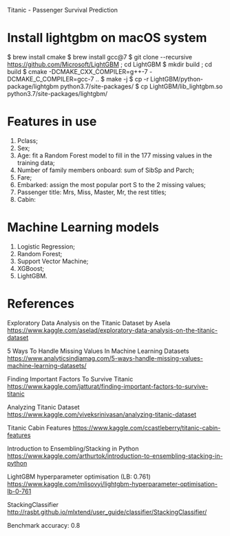 Titanic - Passenger Survival Prediction

# Install lightgbm on macOS system
$ brew install cmake
$ brew install gcc@7
$ git clone --recursive https://github.com/Microsoft/LightGBM ; cd LightGBM
$ mkdir build ; cd build
$ cmake -DCMAKE_CXX_COMPILER=g++-7 -DCMAKE_C_COMPILER=gcc-7 ..
$ make -j
$ cp -r LightGBM/python-package/lightgbm python3.7/site-packages/
$ cp LightGBM/lib_lightgbm.so python3.7/site-packages/lightgbm/ 

# Features in use
1. Pclass;
2. Sex;
3. Age: fit a Random Forest model to fill in the 177 missing values in the training data;
4. Number of family members onboard: sum of SibSp and Parch;
5. Fare;
6. Embarked: assign the most popular port S to the 2 missing values;
7. Passenger title: Mrs, Miss, Master, Mr, the rest titles;
8. Cabin: 


# Machine Learning models
1. Logistic Regression;
2. Random Forest;
3. Support Vector Machine;
4. XGBoost;
5. LightGBM.


# References
Exploratory Data Analysis on the Titanic Dataset by Asela
https://www.kaggle.com/aselad/exploratory-data-analysis-on-the-titanic-dataset

5 Ways To Handle Missing Values In Machine Learning Datasets
https://www.analyticsindiamag.com/5-ways-handle-missing-values-machine-learning-datasets/

Finding Important Factors To Survive Titanic
https://www.kaggle.com/jatturat/finding-important-factors-to-survive-titanic

Analyzing Titanic Dataset
https://www.kaggle.com/viveksrinivasan/analyzing-titanic-dataset

Titanic Cabin Features
https://www.kaggle.com/ccastleberry/titanic-cabin-features

Introduction to Ensembling/Stacking in Python
https://www.kaggle.com/arthurtok/introduction-to-ensembling-stacking-in-python

LightGBM hyperparameter optimisation (LB: 0.761)
https://www.kaggle.com/mlisovyi/lightgbm-hyperparameter-optimisation-lb-0-761

StackingClassifier
http://rasbt.github.io/mlxtend/user_guide/classifier/StackingClassifier/

Benchmark accuracy: 0.8